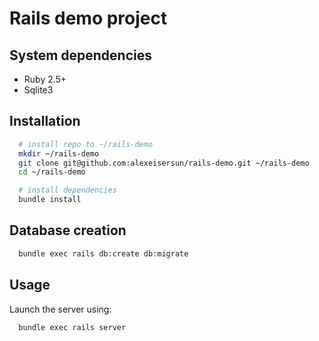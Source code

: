 # Rails demo project

## System dependencies

  - Ruby 2.5+
  - Sqlite3

## Installation
  ```bash
    # install repo to ~/rails-demo
    mkdir ~/rails-demo
    git clone git@github.com:alexeisersun/rails-demo.git ~/rails-demo
    cd ~/rails-demo

    # install dependencies
    bundle install
  ```
## Database creation

  ```bash
    bundle exec rails db:create db:migrate
  ```

## Usage

  Launch the server using:

  ```bash
    bundle exec rails server
  ```
